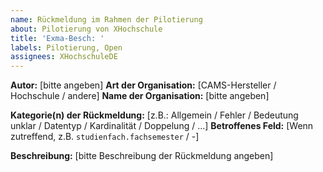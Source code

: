 ```yaml
---
name: Rückmeldung im Rahmen der Pilotierung
about: Pilotierung von XHochschule
title: 'Exma-Besch: '
labels: Pilotierung, Open
assignees: XHochschuleDE
---
```


**Autor:** [bitte angeben]
**Art der Organisation:** [CAMS-Hersteller / Hochschule / andere]
**Name der Organisation:** [bitte angeben]

**Kategorie(n) der Rückmeldung:** [z.B.: Allgemein / Fehler / Bedeutung unklar / Datentyp / Kardinalität / Doppelung / ...]
**Betroffenes Feld:** [Wenn zutreffend, z.B. `studienfach.fachsemester` / -]

**Beschreibung:**
[bitte Beschreibung der Rückmeldung angeben]

<!--
Besonders hilfreich sind hier zum Beispiel:
 - erwartetes Verhalten
 - Beschreibung des Anwendungsfalls
 - Häufigkeit des Vorkommens
-->
